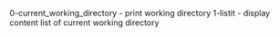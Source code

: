 0-current_working_directory - print working directory 
1-listit  - display content list of current working directory
